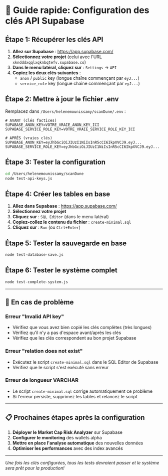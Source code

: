 # 🔑 Guide rapide: Configuration des clés API Supabase

## Étape 1: Récupérer les clés API

1. **Allez sur Supabase** : https://app.supabase.com/
2. **Sélectionnez votre projet** (celui avec l'URL `xkndddxqqlxqknbqtefv.supabase.co`)
3. **Dans le menu latéral, cliquez sur** : `Settings` → `API`
4. **Copiez les deux clés suivantes** :
   - `anon` / `public` key (longue chaîne commençant par `eyJ...`)
   - `service_role` key (longue chaîne commençant par `eyJ...`)

## Étape 2: Mettre à jour le fichier .env

Remplacez dans `/Users/helenemounissamy/scanDune/.env` :

```env
# AVANT (clés factices)
SUPABASE_ANON_KEY=VOTRE_VRAIE_ANON_KEY_ICI
SUPABASE_SERVICE_ROLE_KEY=VOTRE_VRAIE_SERVICE_ROLE_KEY_ICI

# APRÈS (vraies clés)
SUPABASE_ANON_KEY=eyJhbGciOiJIUzI1NiIsInR5cCI6IkpXVCJ9.eyJ...
SUPABASE_SERVICE_ROLE_KEY=eyJhbGciOiJIUzI1NiIsInR5cCI6IkpXVCJ9.eyJ...
```

## Étape 3: Tester la configuration

```bash
cd /Users/helenemounissamy/scanDune
node test-api-keys.js
```

## Étape 4: Créer les tables en base

1. **Allez dans Supabase** : https://app.supabase.com/
2. **Sélectionnez votre projet**
3. **Cliquez sur** : `SQL Editor` (dans le menu latéral)
4. **Copiez-collez le contenu du fichier** : `create-minimal.sql`
5. **Cliquez sur** : `Run` (ou `Ctrl+Enter`)

## Étape 5: Tester la sauvegarde en base

```bash
node test-database-save.js
```

## Étape 6: Tester le système complet

```bash
node test-complete-system.js
```

---

## 🚨 En cas de problème

### Erreur "Invalid API key"
- Vérifiez que vous avez bien copié les clés complètes (très longues)
- Vérifiez qu'il n'y a pas d'espace avant/après les clés
- Vérifiez que les clés correspondent au bon projet Supabase

### Erreur "relation does not exist"
- Exécutez le script `create-minimal.sql` dans le SQL Editor de Supabase
- Vérifiez que le script s'est exécuté sans erreur

### Erreur de longueur VARCHAR
- Le script `create-minimal.sql` corrige automatiquement ce problème
- Si l'erreur persiste, supprimez les tables et relancez le script

---

## 📋 Prochaines étapes après la configuration

1. **Déployer le Market Cap Risk Analyzer** sur Supabase
2. **Configurer le monitoring** des wallets alpha
3. **Mettre en place l'analyse automatique** des nouvelles données
4. **Optimiser les performances** avec des index avancés

---

*Une fois les clés configurées, tous les tests devraient passer et le système sera prêt pour la production!*

